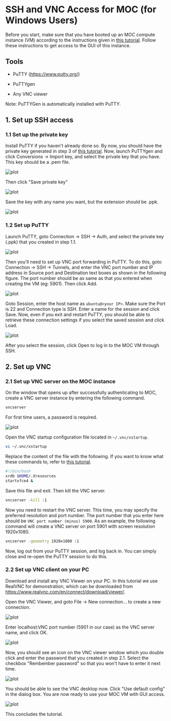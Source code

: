 # SSH and VNC Access for MOC (for Windows Users)

Before you start, make sure that you have booted up an MOC compute instance (VM) according to the instructions given in [this tutorial](https://github.com/OCT-FPGA/OCT-Tutorials/blob/master/mocsetup/instancesetup.md). Follow these instructions to get access to the GUI of this instance.

## Tools

- PuTTY (https://www.putty.org/)

- PuTTYgen

- Any VNC viewer

Note: PuTTYGen is automatically installed with PuTTY. 

## 1. Set up SSH access

### 1.1 Set up the private key

Install PuTTY if you haven't already done so. By now, you should have the private key generated in step 3 of [this tutorial](https://github.com/OCT-FPGA/OCT-Tutorials/blob/master/mocsetup/account-setup-and-configuration.md#3-create-an-ssh-key-pair).  Now, launch PuTTYgen and click Conversions &#8594; Import key, and select the private key that you have. This key should be a .pem file. 

![plot](images/puttygen_1.png)

Then click "Save private key"

![plot](images/puttygen_2.png)

Save the key with any name you want, but the extension should be .ppk.

![plot](images/puttygen_3.png)

### 1.2 Set up PuTTY
Launch PuTTY, goto Connection &#8594; SSH &#8594; Auth, and select the private key (.ppk) that you created in step 1.1. 

![plot](images/putty_1.png)

Then you'll need to set up VNC port forwarding in PuTTY. To do this, goto Connection &#8594; SSH &#8594; Tunnels, and enter the VNC port number and IP address in Source port and Destination text boxes as shown in the following figure. The port number should be as same as that you entered when creating the VM (eg: 5901). Then click Add.

![plot](images/putty_2.png)

Goto Session, enter the host name as ```ubuntu@<your IP>```. Make sure the Port is 22 and Connection type is SSH. Enter a name for the session and click Save. Now, even if you exit and restart PuTTY, you should be able to retrieve these connection settings if you select the saved session and click Load.   

![plot](images/putty_4.png)

After you select the session, click Open to log in to the MOC VM through SSH.

## 2. Set up VNC

### 2.1 Set up VNC server on the MOC instance

On the window that opens up after successfully authenticating to MOC, create a VNC server instance by entering the following command.

```bash
vncserver
```

For first time users, a password is required.

![plot](images/vnc_instance.png)

Open the VNC startup configuration file located in ```~/.vnc/xstartup```.

```bash
vi ~/.vnc/xstartup
```
Replace the content of the file with the following. If you want to know what these commands to, refer to [this tutorial](https://www.digitalocean.com/community/tutorials/how-to-install-and-configure-vnc-on-ubuntu-18-04).

```bash
#!/bin/bash
xrdb $HOME/.Xresources
startxfce4 &
```
Save this file and exit. Then kill the VNC server.

```bash
vncserver -kill :1
```
Now you need to restart the VNC server. This time, you may specify the preferred resolution and port number. The port number that you enter here should be ```VNC port number (minus) 5900```. As an example, the following command will create a VNC server on port 5901 with screen resolution 1920x1080.

```bash
vncserver -geometry 1920x1080 :1
```

Now, log out from your PuTTY session, and log back in. You can simply close and re-open the PuTTY session to do this.

### 2.2 Set up VNC client on your PC

Download and install any VNC Viewer on your PC. In this tutorial we use RealVNC for demonstration, which can be downloaded from https://www.realvnc.com/en/connect/download/viewer/. 

Open the VNC Viewer, and goto File &#8594; New connection... to create a new connection.

![plot](images/vnc_viewer_1.png)

Enter localhost:VNC port number (5901 in our case) as the VNC server name, and click OK.

![plot](images/vnc_viewer_2.png)

Now, you should see an icon on the VNC viewer window which you double click and enter the password that you created in step 2.1. Select the checkbox "Rembember password" so that you won't have to enter it next time.

![plot](images/vnc_viewer_3.png)

You should be able to see the VNC desktop now. Click "Use default config" in the dialog box. You are now ready to use your MOC VM with GUI access.

![plot](images/vnc_viewer_4.png)

This concludes the tutorial.
